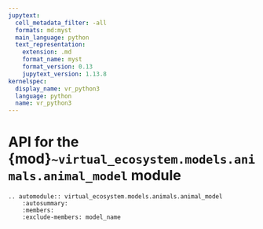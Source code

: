 ```yaml
---
jupytext:
  cell_metadata_filter: -all
  formats: md:myst
  main_language: python
  text_representation:
    extension: .md
    format_name: myst
    format_version: 0.13
    jupytext_version: 1.13.8
kernelspec:
  display_name: vr_python3
  language: python
  name: vr_python3
---
```


# API for the {mod}`~virtual_ecosystem.models.animals.animal_model` module

```{eval-rst}
.. automodule:: virtual_ecosystem.models.animals.animal_model
    :autosummary:
    :members:
    :exclude-members: model_name
```

